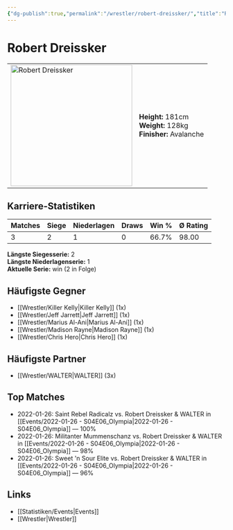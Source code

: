 ```yaml
---
{"dg-publish":true,"permalink":"/wrestler/robert-dreissker/","title":"Robert Dreissker","tags":["wrestler"],"noteIcon":""}
---
```



# Robert Dreissker

<table>
        <tr>
        <td><img src="https://github.com/CptSpaulding1980/choke-slam-wrestling/releases/download/images/Robert_Dreissker.png" width="280" alt="Robert Dreissker"></td>
        <td>
        <b>Height:</b> 181cm<br>
        <b>Weight:</b> 128kg<br>
        <b>Finisher:</b> Avalanche<br>
        </td>
        </tr>
        </table>
        
## Karriere-Statistiken

| Matches | Siege | Niederlagen | Draws | Win % | Ø Rating |
|---------|-------|-------------|-------|-------|-----------|
| 3 | 2 | 1 | 0 | 66.7% | 98.00 |

**Längste Siegesserie:** 2<br>**Längste Niederlagenserie:** 1<br>**Aktuelle Serie:** win (2 in Folge)


## Häufigste Gegner
- [[Wrestler/Killer Kelly\|Killer Kelly]] (1x)
- [[Wrestler/Jeff Jarrett\|Jeff Jarrett]] (1x)
- [[Wrestler/Marius Al-Ani\|Marius Al-Ani]] (1x)
- [[Wrestler/Madison Rayne\|Madison Rayne]] (1x)
- [[Wrestler/Chris Hero\|Chris Hero]] (1x)

## Häufigste Partner
- [[Wrestler/WALTER\|WALTER]] (3x)

## Top Matches
- 2022-01-26: Saint Rebel Radicalz vs. Robert Dreissker & WALTER in [[Events/2022-01-26 - S04E06_Olympia\|2022-01-26 - S04E06_Olympia]] — 100%
- 2022-01-26: Militanter Mummenschanz vs. Robert Dreissker & WALTER in [[Events/2022-01-26 - S04E06_Olympia\|2022-01-26 - S04E06_Olympia]] — 98%
- 2022-01-26: Sweet 'n Sour Elite vs. Robert Dreissker & WALTER in [[Events/2022-01-26 - S04E06_Olympia\|2022-01-26 - S04E06_Olympia]] — 96%

## Links
- [[Statistiken/Events\|Events]]
- [[Wrestler\|Wrestler]]
